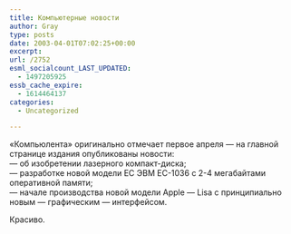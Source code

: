 ```yaml
---
title: Компьютерные новости
author: Gray
type: posts
date: 2003-04-01T07:02:25+00:00
excerpt:
url: /2752
esml_socialcount_LAST_UPDATED:
  - 1497205925
essb_cache_expire:
  - 1614464137
categories:
  - Uncategorized

---
```








&#171;Компьюлента&#187; оригинально отмечает первое апреля &#8212; на главной странице издания опубликованы новости:  
&#8212; об изобретении лазерного компакт-диска;  
&#8212; разработке новой модели ЕС ЭВМ ЕС-1036 с 2-4 мегабайтами оперативной памяти;  
&#8212; начале производства новой модели Apple &#8212; Lisa с принципиально новым &#8212; графическим &#8212; интерфейсом.

Красиво.